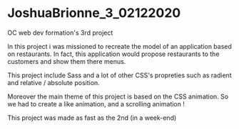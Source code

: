 # JoshuaBrionne_3_02122020
OC web dev formation's 3rd project


In this project i was missioned to recreate the model of an application based on restaurants.
In fact, this application would propose restaurants to the customers and show them there menus.

This project include Sass and a lot of other CSS's propreties such as radient and relative / absolute position.

Moreover the main theme of this project is based on the CSS animation. So we had to create a like animation, and a scrolling animation !

This project was made as fast as the 2nd (in a week-end) 
